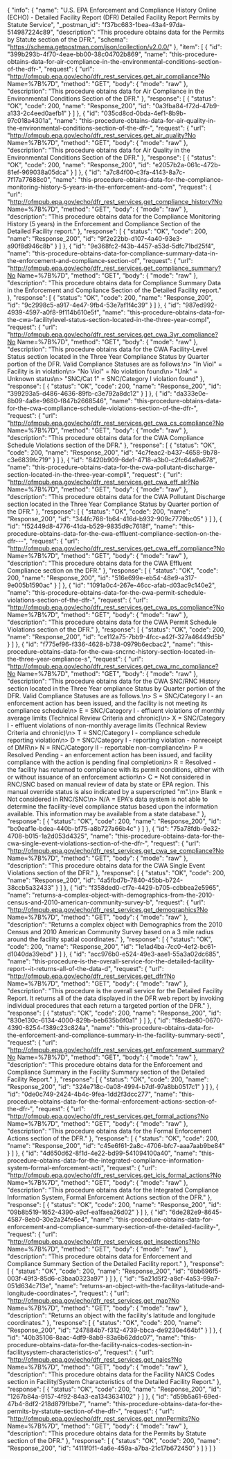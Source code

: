 {
  "info": {
    "name": "U.S. EPA Enforcement and Compliance History Online (ECHO) - Detailed Facility Report (DFR) Detailed Facility Report Permits by Statute Service",
    "_postman_id": "f37bc683-1bea-43a4-97da-514987224c89",
    "description": "This procedure obtains data for the Permits by Statute section of the DFR.",
    "schema": "https://schema.getpostman.com/json/collection/v2.0.0/"
  },
  "item": [
    {
      "id": "399b293b-4f70-4eae-bb00-38c04702b869",
      "name": "this-procedure-obtains-data-for-air-compliance-in-the-environmental-conditions-section-of-the-dfr-",
      "request": {
        "url": "http://ofmpub.epa.gov/echo/dfr_rest_services.get_air_compliance?No Name=%7B%7D",
        "method": "GET",
        "body": {
          "mode": "raw"
        },
        "description": "This procedure obtains data for Air Compliance in the Environmental Conditions Section of the DFR."
      },
      "response": [
        {
          "status": "OK",
          "code": 200,
          "name": "Response_200",
          "id": "0a3fba84-f72d-47b9-a133-2c4eed0aefb1"
        }
      ]
    },
    {
      "id": "035cd8cd-0bda-4ef1-8b9b-97c018a4301a",
      "name": "this-procedure-obtains-data-for-air-quality-in-the-environmental-conditions-section-of-the-dfr-",
      "request": {
        "url": "http://ofmpub.epa.gov/echo/dfr_rest_services.get_air_quality?No Name=%7B%7D",
        "method": "GET",
        "body": {
          "mode": "raw"
        },
        "description": "This procedure obtains data for Air Quality in the Environmental Conditions Section of the DFR."
      },
      "response": [
        {
          "status": "OK",
          "code": 200,
          "name": "Response_200",
          "id": "e2057b2a-061c-472b-81ef-969038a05dca"
        }
      ]
    },
    {
      "id": "a7c84f00-c3fa-4143-8a7c-7f17a77688c0",
      "name": "this-procedure-obtains-data-for-the-compliance-monitoring-history-5-years-in-the-enforcement-and-com",
      "request": {
        "url": "http://ofmpub.epa.gov/echo/dfr_rest_services.get_compliance_history?No Name=%7B%7D",
        "method": "GET",
        "body": {
          "mode": "raw"
        },
        "description": "This procedure obtains data for the Compliance Monitoring History (5 years) in the Enforcement and Compliance Section of the Detailed Facility report."
      },
      "response": [
        {
          "status": "OK",
          "code": 200,
          "name": "Response_200",
          "id": "9f2e22bb-d107-4a40-93e3-a90f8d946c8b"
        }
      ]
    },
    {
      "id": "9e368fc2-f43b-4457-a53d-5dfc71bd25f4",
      "name": "this-procedure-obtains-data-for-compliance-summary-data-in-the-enforcement-and-compliance-section-of",
      "request": {
        "url": "http://ofmpub.epa.gov/echo/dfr_rest_services.get_compliance_summary?No Name=%7B%7D",
        "method": "GET",
        "body": {
          "mode": "raw"
        },
        "description": "This procedure obtains data for Compliance Summary Data in the Enforcement and Compliance Section of the Detailed Facility report."
      },
      "response": [
        {
          "status": "OK",
          "code": 200,
          "name": "Response_200",
          "id": "9c2998c5-a917-4e47-9fb4-53e7af1f4c39"
        }
      ]
    },
    {
      "id": "987ed992-4939-4597-a0f8-9f114b610e5f",
      "name": "this-procedure-obtains-data-for-the-cwa-facilitylevel-status-section-located-in-the-three-year-compl",
      "request": {
        "url": "http://ofmpub.epa.gov/echo/dfr_rest_services.get_cwa_3yr_compliance?No Name=%7B%7D",
        "method": "GET",
        "body": {
          "mode": "raw"
        },
        "description": "This procedure obtains data for the CWA Facility-Level Status section located in the Three Year Compliance Status by Quarter portion of the DFR. Valid Compliance Statuses are as follows:\n> \"In Viol\" = Facility is in violation\n> \"No Viol\" = No violation found\n> \"Unk\" = Unknown status\n> \"SNC/Cat 1\" = SNC/Category I violation found"
      },
      "response": [
        {
          "status": "OK",
          "code": 200,
          "name": "Response_200",
          "id": "399293a5-d486-4636-89fb-c3e792a8dc12"
        }
      ]
    },
    {
      "id": "da333e0e-8b09-4a8e-9680-f847b2668546",
      "name": "this-procedure-obtains-data-for-the-cwa-compliance-schedule-violations-section-of-the-dfr-",
      "request": {
        "url": "http://ofmpub.epa.gov/echo/dfr_rest_services.get_cwa_cs_compliance?No Name=%7B%7D",
        "method": "GET",
        "body": {
          "mode": "raw"
        },
        "description": "This procedure obtains data for the CWA Compliance Schedule Violations section of the DFR."
      },
      "response": [
        {
          "status": "OK",
          "code": 200,
          "name": "Response_200",
          "id": "4c7feac2-b437-4658-9b78-c3e6839fc719"
        }
      ]
    },
    {
      "id": "8420b909-6de1-4718-a3b0-c2fc64a9a678",
      "name": "this-procedure-obtains-data-for-the-cwa-pollutant-discharge-section-located-in-the-three-year-compli",
      "request": {
        "url": "http://ofmpub.epa.gov/echo/dfr_rest_services.get_cwa_eff_alr?No Name=%7B%7D",
        "method": "GET",
        "body": {
          "mode": "raw"
        },
        "description": "This procedure obtains data for the CWA Pollutant Discharge section located in the Three Year Compliance Status by Quarter portion of the DFR."
      },
      "response": [
        {
          "status": "OK",
          "code": 200,
          "name": "Response_200",
          "id": "344fc768-1b64-416d-b932-909c7779bc05"
        }
      ]
    },
    {
      "id": "f52449d8-4776-41da-b529-9835d9c7618f",
      "name": "this-procedure-obtains-data-for-the-cwa-effluent-compliance-section-on-the-dfr---",
      "request": {
        "url": "http://ofmpub.epa.gov/echo/dfr_rest_services.get_cwa_eff_compliance?No Name=%7B%7D",
        "method": "GET",
        "body": {
          "mode": "raw"
        },
        "description": "This procedure obtains data for the CWA Effluent Compliance section on the DFR."
      },
      "response": [
        {
          "status": "OK",
          "code": 200,
          "name": "Response_200",
          "id": "516e699e-eb54-48e9-a317-9e005b1590ac"
        }
      ]
    },
    {
      "id": "1091a0c4-267e-46cc-afab-d03ac9c140e2",
      "name": "this-procedure-obtains-data-for-the-cwa-permit-schedule-violations-section-of-the-dfr-",
      "request": {
        "url": "http://ofmpub.epa.gov/echo/dfr_rest_services.get_cwa_ps_compliance?No Name=%7B%7D",
        "method": "GET",
        "body": {
          "mode": "raw"
        },
        "description": "This procedure obtains data for the CWA Permit Schedule Violations section of the DFR."
      },
      "response": [
        {
          "status": "OK",
          "code": 200,
          "name": "Response_200",
          "id": "ce112a75-7bb9-4fcc-a42f-327a46449d5b"
        }
      ]
    },
    {
      "id": "f775ef96-f336-4628-b738-0979b6ecbac2",
      "name": "this-procedure-obtains-data-for-the-cwa-sncrnc-history-section-located-in-the-three-year-ompliance-s",
      "request": {
        "url": "http://ofmpub.epa.gov/echo/dfr_rest_services.get_cwa_rnc_compliance?No Name=%7B%7D",
        "method": "GET",
        "body": {
          "mode": "raw"
        },
        "description": "This procedure obtains data for the CWA SNC/RNC History section located in the Three Year ompliance Status by Quarter portion of the DFR. Valid Compliance Statuses are as follows.\n> S = SNC/Category I - an enforcement action has been issued, and the facility is not meeting its compliance schedule\n> E = SNC/Category I - effluent violations of monthly average limits (Technical Review Criteria and chronic)\n> X = SNC/Category I - effluent violations of non-monthly average limits (Technical Review Criteria and chronic)\n> T = SNC/Category I - compliance schedule reporting violation\n> D = SNC/Category I - reporting violation - nonreceipt of DMR\n> N = RNC/Category II - reportable non-compliance\n> P = Resolved Pending - an enforcement action has been issued, and facility compliance with the action is pending final completion\n> R = Resolved - the facility has returned to compliance with its permit conditions, either with or without issuance of an enforcement action\n> C = Not considered in RNC/SNC based on manual review of data by state or EPA region. This manual override status is also indicated by a superscripted \"m\".\n> Blank = Not considered in RNC/SNC\n> N/A = EPA's data system is not able to determine the facility-level compliance status based upon the information available. This information may be available from a state database."
      },
      "response": [
        {
          "status": "OK",
          "code": 200,
          "name": "Response_200",
          "id": "bc0eaf1e-bdea-440b-bf75-a8b727a66b4c"
        }
      ]
    },
    {
      "id": "75a78fdb-9e32-4708-b015-1a2d053d4325",
      "name": "this-procedure-obtains-data-for-the-cwa-single-event-violations-section-of-the-dfr-",
      "request": {
        "url": "http://ofmpub.epa.gov/echo/dfr_rest_services.get_cwa_se_compliance?No Name=%7B%7D",
        "method": "GET",
        "body": {
          "mode": "raw"
        },
        "description": "This procedure obtains data for the CWA Single Event Violations section of the DFR."
      },
      "response": [
        {
          "status": "OK",
          "code": 200,
          "name": "Response_200",
          "id": "4a5fbd7b-7840-45bb-b724-38ccb5a32433"
        }
      ]
    },
    {
      "id": "f358ded0-cf7e-4429-b705-cdbbea2e5965",
      "name": "returns-a-complex-object-with-demographics-from-the-2010-census-and-2010-american-community-survey-b",
      "request": {
        "url": "http://ofmpub.epa.gov/echo/dfr_rest_services.get_demographics?No Name=%7B%7D",
        "method": "GET",
        "body": {
          "mode": "raw"
        },
        "description": "Returns a complex object with Demographics from the 2010 Census and 2010 American Community Survey based on a 3 mile radius around the facility spatial coordinates."
      },
      "response": [
        {
          "status": "OK",
          "code": 200,
          "name": "Response_200",
          "id": "1e1ad4ba-7cc0-4ef2-bc61-d1040da39ebd"
        }
      ]
    },
    {
      "id": "acc976b0-e524-49e3-aae1-55a3a02dc685",
      "name": "this-procedure-is-the-overall-service-for-the-detailed-facility-report--it-returns-all-of-the-data-d",
      "request": {
        "url": "http://ofmpub.epa.gov/echo/dfr_rest_services.get_dfr?No Name=%7B%7D",
        "method": "GET",
        "body": {
          "mode": "raw"
        },
        "description": "This procedure is the overall service for the Detailed Facility Report. It returns all of the data displayed in the DFR web report by invoking individual procedures that each return a targeted portion of the DFR."
      },
      "response": [
        {
          "status": "OK",
          "code": 200,
          "name": "Response_200",
          "id": "830e130c-6134-4000-829b-beb635b6f0a1"
        }
      ]
    },
    {
      "id": "f8edae80-0670-4390-8254-f389c23c824a",
      "name": "this-procedure-obtains-data-for-the-enforcement-and-compliance-summary-in-the-facility-summary-secti",
      "request": {
        "url": "http://ofmpub.epa.gov/echo/dfr_rest_services.get_enforcement_summary?No Name=%7B%7D",
        "method": "GET",
        "body": {
          "mode": "raw"
        },
        "description": "This procedure obtains data for the Enforcement and Compliance Summary in the Facility Summary section of the Detailed Facility Report."
      },
      "response": [
        {
          "status": "OK",
          "code": 200,
          "name": "Response_200",
          "id": "324e718c-0a08-4994-b7df-97a8bb0517c1"
        }
      ]
    },
    {
      "id": "0de0c749-2424-4b4c-9fea-1dd2f3dcc277",
      "name": "this-procedure-obtains-data-for-the-formal-enforcement-actions-section-of-the-dfr-",
      "request": {
        "url": "http://ofmpub.epa.gov/echo/dfr_rest_services.get_formal_actions?No Name=%7B%7D",
        "method": "GET",
        "body": {
          "mode": "raw"
        },
        "description": "This procedure obtains data for the Formal Enforcement Actions section of the DFR."
      },
      "response": [
        {
          "status": "OK",
          "code": 200,
          "name": "Response_200",
          "id": "c45e6f61-2a8c-4706-bfc7-aaa7aab9be84"
        }
      ]
    },
    {
      "id": "4d650d62-8f1d-4e22-bd99-541094100a40",
      "name": "this-procedure-obtains-data-for-the-integrated-compliance-information-system-formal-enforcement-acti",
      "request": {
        "url": "http://ofmpub.epa.gov/echo/dfr_rest_services.get_icis_formal_actions?No Name=%7B%7D",
        "method": "GET",
        "body": {
          "mode": "raw"
        },
        "description": "This procedure obtains data for the Integrated Compliance Information System, Formal Enforcement Actions section of the DFR."
      },
      "response": [
        {
          "status": "OK",
          "code": 200,
          "name": "Response_200",
          "id": "09b8b519-1652-4390-a9cf-ea1faea26d02"
        }
      ]
    },
    {
      "id": "6de282e9-8645-4587-8eb0-30e2a24fe6e4",
      "name": "this-procedure-obtains-data-for-enforcement-and-compliance-summary-section-of-the-detailed-facility-",
      "request": {
        "url": "http://ofmpub.epa.gov/echo/dfr_rest_services.get_inspections?No Name=%7B%7D",
        "method": "GET",
        "body": {
          "mode": "raw"
        },
        "description": "This procedure obtains data for Enforcement and Compliance Summary Section of the Detailed Facility report."
      },
      "response": [
        {
          "status": "OK",
          "code": 200,
          "name": "Response_200",
          "id": "6bb696f5-003f-49f3-85d6-c3baa0323a97"
        }
      ]
    },
    {
      "id": "5a21d5f2-a8cf-4a53-99a7-051d634c713e",
      "name": "returns-an-object-with-the-facilitys-latitude-and-longitude-coordinates-",
      "request": {
        "url": "http://ofmpub.epa.gov/echo/dfr_rest_services.get_map?No Name=%7B%7D",
        "method": "GET",
        "body": {
          "mode": "raw"
        },
        "description": "Returns an object with the facility's latitude and longitude coordinates."
      },
      "response": [
        {
          "status": "OK",
          "code": 200,
          "name": "Response_200",
          "id": "247884b7-f312-4739-bbca-de9230e464bf"
        }
      ]
    },
    {
      "id": "40b35106-8aac-4df9-8ab9-83a6b62ddc07",
      "name": "this-procedure-obtains-data-for-the-facility-naics-codes-section-in-facilitysystem-characteristics-o",
      "request": {
        "url": "http://ofmpub.epa.gov/echo/dfr_rest_services.get_naics?No Name=%7B%7D",
        "method": "GET",
        "body": {
          "mode": "raw"
        },
        "description": "This procedure obtains data for the Facility NAICS Codes section in Facility/System Characteristics of the Detailed Facility Report."
      },
      "response": [
        {
          "status": "OK",
          "code": 200,
          "name": "Response_200",
          "id": "1267b84a-9157-4f92-84a3-ea1343634102"
        }
      ]
    },
    {
      "id": "d59b5a61-69ed-47b4-8df2-218d879fbbe7",
      "name": "this-procedure-obtains-data-for-the-permits-by-statute-section-of-the-dfr-",
      "request": {
        "url": "http://ofmpub.epa.gov/echo/dfr_rest_services.get_nnnPermits?No Name=%7B%7D",
        "method": "GET",
        "body": {
          "mode": "raw"
        },
        "description": "This procedure obtains data for the Permits by Statute section of the DFR."
      },
      "response": [
        {
          "status": "OK",
          "code": 200,
          "name": "Response_200",
          "id": "4111f0f1-4a6e-459a-a7ba-21c17b672450"
        }
      ]
    }
  ]
}